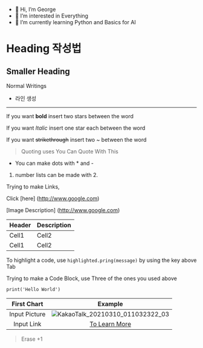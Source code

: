 - 👋 Hi, I’m George
- 👀 I’m interested in Everything
- 🌱 I’m currently learning Python and Basics for AI


# Heading 작성법
## Smaller Heading
Normal Writings

- 라인 생성
___

If you want **bold** insert two stars between the word

If you want *Italic* insert one star each between the word

If you want ~~strikethrough~~ insert two ~ between the word

> Quoting uses
> You Can Quote With This

* You can make dots with * and -

1. number lists can be made with 2.

Trying to make Links, 

Click [here] (http://www.google.com)

[Image Description] (http://www.google.com)

<!-- Table -->

|Header|Description|
|--|--|
|Cell1|Cell2|
|Cell1|Cell2|

To highlight a code, use `highlighted.pring(message)` by using the key above Tab

Trying to make a Code Block, use Three of the ones you used above

```{.python}
print('Hello World')
```


|First Chart|Example|
|:--:|:--:|
|Input Picture|![KakaoTalk_20210310_011032322_03](https://user-images.githubusercontent.com/76213317/116896333-1c3c6700-ac6f-11eb-8366-5ab43b6f4341.jpg)|
|Input Link|[To Learn More](https://wikidocs.net/1678)


> Erase +1






<!---
BluerThanWhales/BluerThanWhales is a ✨ special ✨ repository because its `README.md` (this file) appears on your GitHub profile.
You can click the Preview link to take a look at your changes.
--->
